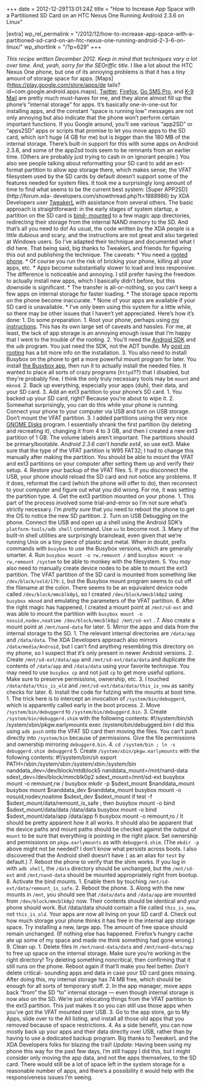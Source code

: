 +++
date = 2012-12-29T13:01:24Z
title = "How to Increase App Space with a Partitioned SD Card on an HTC Nexus One Running Android 2.3.6 on Linux"

[extra]
wp_rel_permalink = "/2012/12/how-to-increase-app-space-with-a-partitioned-sd-card-on-an-htc-nexus-one-running-android-2-3-6-on-linux/"
wp_shortlink = "/?p=629"
+++

_This recipe written December 2012. Keep in mind that techniques vary a lot
over time. And, yeah, sorry for the SEOriffic title._  I like a lot about the
HTC Nexus One phone, but one of its annoying problems is that it has a tiny
amount of storage space for apps. [Maps](https://play.google.com/store/apps/de
tails?id=com.google.android.apps.maps),
[Twitter](https://play.google.com/store/apps/details?id=com.twitter.android),
[Firefox](https://play.google.com/store/apps/details?id=org.mozilla.firefox),
[Go SMS Pro](https://play.google.com/store/apps/details?id=com.jb.gosms), and
[K-9 Mail](https://play.google.com/store/apps/details?id=com.fsck.k9) are
pretty much must-haves for me, and they alone almost fill up the phone’s
“internal storage” for apps. It’s basically one-in-one-out for installing
apps, and the constant “space is running low” messages are not only annoying
but also indicate that the phone won’t perform certain important functions.
If you Google around, you’ll see various “app2SD” or “apps2SD” apps or scripts
that promise to let you move apps to the SD card, which isn’t huge (4 GB for
me) but is bigger than the 180 MB of the internal storage. There’s built-in
support for this with some apps on Android 2.3.6, and some of the app2sd tools
seem to be remnants from an earlier time. (Others are probably just trying to
cash in on ignorant people.) You also see people talking about reformatting
your SD card to add an ext-format partition to allow app storage there, which
makes sense; the VFAT filesystem used by the SD cards by default doesn’t
support some of the features needed for system files.  It took me a
surprisingly long amount of time to find what seems to be the current best
system: [Super APP2SD](http://forum.xda-
developers.com/showthread.php?t=1888986) by XDA Developers user
[TweakerL](http://forum.xda-developers.com/member.php?u=3024989) with
assistance from several others. The basic approach is straightforward: in the
early stages of system startup, a partition on the SD card is [bind-
mounted](http://docs.1h.com/Bind_mounts) to a few magic app directories,
redirecting their storage from the internal NAND memory to the SD. And that’s
all you need to do!  As usual, the code written by the XDA people is a little
dubious and scary, and the instructions are not great and also targeted at
Windows users. So I’ve adapted their technique and documented what I did here.
That being said, big thanks to TweakerL and friends for figuring this out and
publishing the technique. The caveats:  *   You need a [rooted
phone](/?p=522). *   Of course you run the risk of bricking your phone,
killing all your apps, etc. *   Apps become substantially slower to load and
less responsive. The difference is noticeable and annoying. I still prefer
having the freedom to actually install new apps, which I basically didn’t
before, but this downside is significant. *   The transfer is all-or-nothing,
so you can’t keep a few apps on internal storage for faster loading. *   The
storage space reports on the phone become inaccurate. *   None of your apps
are available if your SD card is unavailable. *   I’ve only been using this
system for a little while, so there may be other issues that I haven’t yet
appreciated.  Here’s how it’s done:  1.  Do some preparation.     1.  Root
your phone, perhaps using [my instructions](/?p=522). This has its own large
set of caveats and hassles. For me, at least, the lack of app storage is an
annoying enough issue that I’m happy that I went to the trouble of the
rooting.     2.  You’ll need the [Android
SDK](http://developer.android.com/sdk/) and the `adb` program. You just need
the SDK, not the ADT bundle. My [post on rooting](/?p=522) has a bit more info
on the installation.     3.  You also need to install Busybox on the phone to
get a more powerful mount program for later. You install [the Busybox
app](https://play.google.com/store/apps/details?id=stericson.busybox&hl=en),
then run it to actually install the needed files. It wanted to place all sorts
of crazy programs (`httpd`??) that I disabled, but they’re probably fine. I
think the only truly necessary tools may be `mount` and `mknod`. 2.  Back up
everything, especially your apps (duh), their data, and your SD card. 3.  Add
an ext3 partition to your phone’s SD card.     1.  You backed up your SD card,
right? Because you’re about to wipe it.     2.  Somewhat surprisingly, you can
do this while your phone is running. Connect your phone to your computer via
USB and turn on USB storage. Don’t mount the VFAT partition.     3.  I added
partitions using the very nice [GNOME
Disks](http://en.wikipedia.org/wiki/GNOME_Disks) program. I essentially shrank
the first partition (by deleting and recreating it), changing it from 4 to 3
GB, and then I created a new ext3 partition of 1 GB. The volume labels aren’t
important. The partitions should be primary/bootable. _Android 2.3.6 can’t
handle ext4_, so use ext3. Make sure that the type of the VFAT partition is
W95 FAT32; I had to change this manually after making the partition. You
should be able to mount the VFAT and ext3 partitions on your computer after
setting them up and verify their setup.     4.  Restore your backup of the
VFAT files.     5.  If you disconnect the USB, your phone should reload the SD
card and not notice any problems. If it does, reformat the card (which the
phone will offer to do), then reconnect to your computer and figure out what
you did wrong. For me, it was setting the partition type. 4.  Get the ext3
partition mounted on your phone.     1.  This part of the process involved
some trial-and-error so I’m not sure what’s strictly necessary. I’m _pretty
sure_ that you need to reboot the phone to get the OS to notice the new SD
partition.     2.  Turn on USB Debugging on the phone. Connect the USB and
open up a shell using the Android SDK’s `platform-tools/adb shell` command.
Use `su` to become root.     3.  Many of the built-in shell utilities are
surprisingly braindead, even given that we’re running Unix on a tiny piece of
plastic and metal. When in doubt, prefix commands with `busybox` to use the
Busybox versions, which are generally smarter.     4.  Run `busybox mount -o
rw,remount /` and `busybox mount -o rw,remount /system` to be able to monkey
with the filesystem.     5.  You _may_ also need to manually create device
nodes to be able to mount the ext3 partition. The VFAT partition of the SD
card is mounted from something like `/dev/block/vold/179:1`, but the Busybox
mount program seems to cut off the filename at the colon. There seems to be an
equivalent device node called `/dev/block/mmcblk0p1`, so I created
`/dev/block/mmcblk0p2` using `busybox mknod` and emulating the parameters of
the VFAT partition.     6.  After the right magic has happened, I created a
mount point at `/mnt/sd-ext` and was able to mount the partition with `busybox
mount -o nosuid,nodev,noatime /dev/block/mmcblk0p2 /mnt/sd-ext` .     7.  Also
create a mount point at `/mnt/nand-data` for later. 5.  Mirror the apps and
data from the internal storage to the SD.     1.  The relevant internal
directories are `/data/app` and `/data/data`. The XDA Developers approach also
mirrors `/data/media/Android`, but I can’t find anything resembling this
directory on my phone, so I suspect that it’s only present in newer Android
versions.     2.  Create `/mnt/sd-ext/data/app` and `/mnt/sd-ext/data/data`
and duplicate the contents of `/data/app` and `/data/data` using your favorite
technique. You may need to use `busybox cp` and not just `cp` to get more
useful options. Make sure to preserve permissions, ownership, etc.     3.  I
touched `/data/data/this_is_old` and `/mnt/sd-ext/data/data/this_is_new` as
sanity checks for later. 6.  Install the code for futzing with the mounts at
boot time.     1.  The trick here is to intercept an invocation of
`/system/bin/debuggerd`, which is apparently called early in the boot process.
2.  Move `/system/bin/debuggerd` to `/system/bin/debuggerd.bin`.     3.
Create `/system/bin/debuggerd.shim` with the following contents:
#!/system/bin/sh         /system/xbin/pkgw.earlymounts         exec
/system/bin/debuggerd.bin                  I did this using `adb push` onto
the VFAT SD card then moving the files. You can’t push directly into
`/system/bin` because of permissions. Give the file permissions and ownership
mirroring `debuggerd.bin`.              4.  `cd /system/bin ; ln -s
debuggerd.shim debuggerd`     5.  Create `/system/xbin/pkgw.earlymounts` with
the following contents:                  #!/system/bin/sh
export PATH=/sbin:/system/sbin:/system/xbin:/system/bin
nanddata\_dev=/dev/block/mtdblock5         nanddata\_mount=/mnt/nand-data
sdext\_dev=/dev/block/mmcblk0p2         sdext\_mount=/mnt/sd-ext
busybox mount -o remount,rw /         busybox mkdir -p $sdext\_mount
$nanddata\_mount         busybox mount $nanddata\_dev $nanddata\_mount
busybox mount -o nosuid,nodev,noatime $sdext\_dev $sdext\_mount         if
test -f $sdext\_mount/data/remount\_is\_safe ; then           busybox mount -o
bind $sdext\_mount/data/data /data/data           busybox mount -o bind
$sdext\_mount/data/app /data/app         fi         busybox mount -o
remount,ro /                  It should be pretty apparent how it all works.
It should also be apparent that the device paths and mount paths should be
checked against the output of `mount` to be sure that everything is pointing
in the right place. Set ownership and permissions on `pkgw.earlymounts` as
with `debuggerd.shim`. (The `mkdir -p` above might not be needed? I don’t know
what persists across boots. I also discovered that the Android shell doesn’t
have `[` as an alias for `test` by default.)          7.  Reboot the phone to
verify that the shim works. If you log in with `adb shell`, the `/data`
directory should be unchanged, but the `/mnt/sd-ext` and `/mnt/nand-data`
should be mounted appropriately right from bootup. 8.  Activate the bind
mounts.     1.  Enable them by touching `/mnt/sd-ext/data/remount_is_safe`.
2.  Reboot the phone.     3.  Along with the new mounts in `/mnt`, you should
see that `/data/data` and `/data/app` are mounted from `/dev/block/mmcblk0p2`
now. Their contents should be identical and your phone should work. But
/data/data should contain a file called `this_is_new`, not `this_is_old`. Your
apps are now all living on your SD card!     4.  Check out how much storage
your phone thinks it has free in the internal app storage space. Try
installing a new, large app. The amount of free space should remain unchanged.
(If nothing else has happened. Firefox’s hungry cache ate up some of my space
and made me think something had gone wrong.) 9.  Clean up.     1.  Delete
files in `/mnt/nand-data/data` and `/mnt/nand-data/app` to free up space on
the internal storage. Make sure you’re working in the right directory! Try
deleting something noncritical, then confirming that it still runs on the
phone. Reboot again if that’ll make you feel better. _Don’t_ delete critical-
sounding apps and data in case your SD card goes missing. After doing this, my
internal storage has 74 MB free, which should be enough for all sorts of
temporary stuff.     2.  In the app manager, move apps back “from” the SD “to”
internal storage — even though internal storage is now also on the SD. We’re
just relocating things from the VFAT partition to the ext3 partition. This
just makes it so you can still use those apps when you’ve got the VFAT mounted
over USB.     3.  Go to the app store, go to My Apps, slide over to the All
listing, and install all those old apps that you removed because of space
restrictions.     4.  As a side benefit, you can now mostly back up your apps
and their data directly over USB, rather than by having to use a dedicated
backup program.  Big thanks to TweakerL and the XDA Developers folks for
blazing the trail!  _Update:_ Having been using my phone this way for the past
few days, I’m still happy I did this, but I might consider only moving the app
data, and not the apps themselves, to the SD card. There would still be a lot
of space left in the system storage for a reasonable number of apps, and
there’s a possibility it would help with the responsiveness issues I’m seeing.
